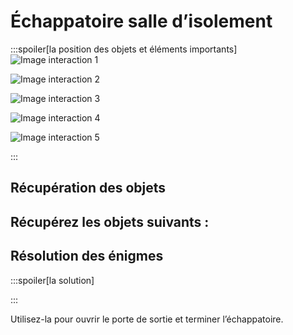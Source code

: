 # Échappatoire salle d’isolement

:::spoiler[la position des objets et éléments importants]
![Image interaction 1](/assets/jeu/999/guide/echappatoires/salle_d_isolement/interaction_1.webp)

![Image interaction 2](/assets/jeu/999/guide/echappatoires/salle_d_isolement/interaction_2.webp)

![Image interaction 3](/assets/jeu/999/guide/echappatoires/salle_d_isolement/interaction_3.webp)

![Image interaction 4](/assets/jeu/999/guide/echappatoires/salle_d_isolement/interaction_4.webp)

![Image interaction 5](/assets/jeu/999/guide/echappatoires/salle_d_isolement/interaction_5.webp)

:::

## Récupération des objets

Récupérez les objets suivants :
-

## Résolution des énigmes



:::spoiler[la solution]

:::



Utilisez-la pour ouvrir le porte de sortie et terminer l’échappatoire.